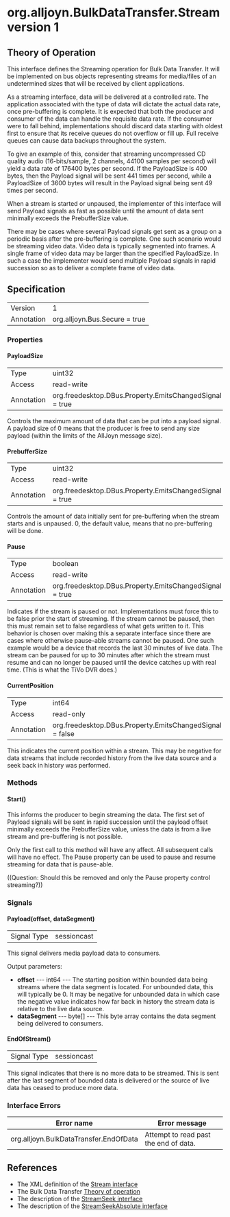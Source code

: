 # org.alljoyn.BulkDataTransfer.Stream version 1

## Theory of Operation

This interface defines the Streaming operation for Bulk Data Transfer.  It will
be implemented on bus objects representing streams for media/files of an
undetermined sizes that will be received by client applications.

As a streaming interface, data will be delivered at a controlled rate.  The
application associated with the type of data will dictate the actual data rate,
once pre-buffering is complete.  It is expected that both the producer and
consumer of the data can handle the requisite data rate.  If the consumer were
to fall behind, implementations should discard data starting with oldest first
to ensure that its receive queues do not overflow or fill up.  Full receive
queues can cause data backups throughout the system.

To give an example of this, consider that streaming uncompressed CD quality
audio (16-bits/sample, 2 channels, 44100 samples per second) will yield a data
rate of 176400 bytes per second.  If the PayloadSize is 400 bytes, then the
Payload signal will be sent 441 times per second, while a PayloadSize of 3600
bytes will result in the Payload signal being sent 49 times per second.

When a stream is started or unpaused, the implementer of this interface will
send Payload signals as fast as possible until the amount of data sent minimally
exceeds the PrebufferSize value.

There may be cases where several Payload signals get sent as a group on a
periodic basis after the pre-buffering is complete.  One such scenario would be
streaming video data.  Video data is typically segmented into frames.  A single
frame of video data may be larger than the specified PayloadSize.  In such a
case the implementer would send multiple Payload signals in rapid succession so
as to deliver a complete frame of video data.

## Specification

|                       |                                                                       |
|-----------------------|-----------------------------------------------------------------------|
| Version               | 1                                                                     |
| Annotation            | org.alljoyn.Bus.Secure = true                                         |

### Properties


#### PayloadSize

|                       |                                                                       |
|-----------------------|-----------------------------------------------------------------------|
| Type                  | uint32                                                                |
| Access                | read-write                                                            |
| Annotation            | org.freedesktop.DBus.Property.EmitsChangedSignal = true               |

Controls the maximum amount of data that can be put into a payload signal.  A
payload size of 0 means that the producer is free to send any size payload
(within the limits of the AllJoyn message size).


#### PrebufferSize

|                       |                                                                       |
|-----------------------|-----------------------------------------------------------------------|
| Type                  | uint32                                                                |
| Access                | read-write                                                            |
| Annotation            | org.freedesktop.DBus.Property.EmitsChangedSignal = true               |

Controls the amount of data initially sent for pre-buffering when the stream
starts and is unpaused.  0, the default value, means that no pre-buffering will
be done.


#### Pause

|                       |                                                                       |
|-----------------------|-----------------------------------------------------------------------|
| Type                  | boolean                                                               |
| Access                | read-write                                                            |
| Annotation            | org.freedesktop.DBus.Property.EmitsChangedSignal = true               |

Indicates if the stream is paused or not.  Implementations must force this to be
false prior the start of streaming.  If the stream cannot be paused, then this
must remain set to false regardless of what gets written to it.  This behavior
is chosen over making this a separate interface since there are cases where
otherwise pause-able streams cannot be paused.  One such example would be a
device that records the last 30 minutes of live data.  The stream can be paused
for up to 30 minutes after which the stream must resume and can no longer be
paused until the device catches up with real time.  (This is what the TiVo DVR
does.)


#### CurrentPosition

|                       |                                                                       |
|-----------------------|-----------------------------------------------------------------------|
| Type                  | int64                                                                 |
| Access                | read-only                                                             |
| Annotation            | org.freedesktop.DBus.Property.EmitsChangedSignal = false              |

This indicates the current position within a stream.  This may be negative for
data streams that include recorded history from the live data source and a seek
back in history was performed.


### Methods

#### Start()

This informs the producer to begin streaming the data.  The first set of Payload
signals will be sent in rapid succession until the payload offset minimally
exceeds the PrebufferSize value, unless the data is from a live stream and
pre-buffering is not possible.

Only the first call to this method will have any affect.  All subsequent calls
will have no effect.  The Pause property can be used to pause and resume
streaming for data that is pause-able.

((Question: Should this be removed and only the Pause property control streaming?))


### Signals

#### Payload(offset, dataSegment)

|                       |                                   |
|-----------------------|-----------------------------------|
| Signal Type           | sessioncast                       |

This signal delivers media payload data to consumers.

Output parameters:

  * **offset** --- int64 --- The starting position within bounded data being
    streams where the data segment is located.  For unbounded data, this will
    typically be 0.  It may be negative for unbounded data in which case the
    negative value indicates how far back in history the stream data is relative
    to the live data source.
  * **dataSegment** --- byte[] --- This byte array contains the data segment
    being delivered to consumers.


#### EndOfStream()

|                       |                                   |
|-----------------------|-----------------------------------|
| Signal Type           | sessioncast                       |

This signal indicates that there is no more data to be streamed.  This is sent
after the last segment of bounded data is delivered or the source of live data
has ceased to produce more data.

### Interface Errors

| Error name                             | Error message                         |
|----------------------------------------|---------------------------------------|
| org.alljoyn.BulkDataTransfer.EndOfData | Attempt to read past the end of data. |


## References

 * The XML definition of the [Stream interface](Stream-v1.xml)
 * The Bulk Data Transfer [Theory of operation](theory-of-operation)
 * The description of the [StreamSeek interface](StreamSeek-v1)
 * The description of the [StreamSeekAbsolute interface](StreamSeekAbsolute-v1)
